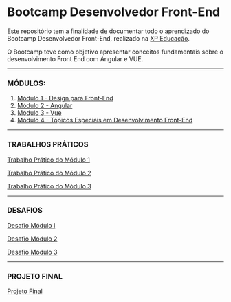 # Bootcamp Desenvolvedor Front-End
Este repositório tem a finalidade de documentar todo o aprendizado do Bootcamp Desenvolvedor Front-End, realizado na [XP Educação](https://www.xpeducacao.com.br/). 

O Bootcamp teve como objetivo apresentar conceitos fundamentais sobre o desenvolvimento Front End com Angular e VUE.

---

### MÓDULOS:

1. [Módulo 1 - Design para Front-End](modulos/modulo-1)
2. [Módulo 2 - Angular](modulos/modulo-2)
3. [Módulo 3 - Vue](modulos/modulo-3)
4. [Módulo 4 - Tópicos Especiais em Desenvolvimento Front-End](modulos/modulo-4)

---

### TRABALHOS PRÁTICOS

[Trabalho Prático do Módulo 1]()

[Trabalho Prático do Módulo 2]()

[Trabalho Prático do Módulo 3]()

---

### DESAFIOS

[Desafio Módulo I]()

[Desafio Módulo 2]()

[Desafio Módulo 3]()

---

### PROJETO FINAL

[Projeto Final]()
